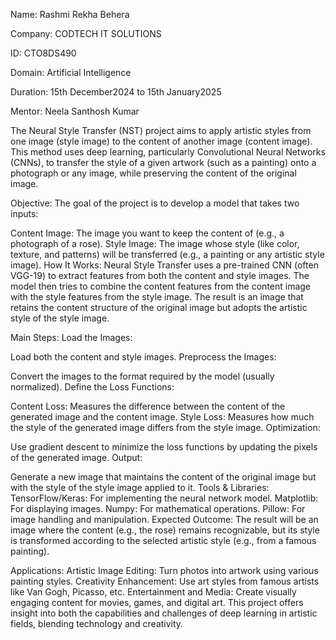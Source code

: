 Name: Rashmi Rekha Behera

Company: CODTECH IT SOLUTIONS

ID: CTO8DS490

Domain: Artificial Intelligence

Duration: 15th December2024 to 15th January2025

Mentor: Neela Santhosh Kumar


The Neural Style Transfer (NST) project aims to apply artistic styles from one image (style image) to the content of another image (content image). This method uses deep learning, particularly Convolutional Neural Networks (CNNs), to transfer the style of a given artwork (such as a painting) onto a photograph or any image, while preserving the content of the original image.

Objective:
The goal of the project is to develop a model that takes two inputs:

Content Image: The image you want to keep the content of (e.g., a photograph of a rose).
Style Image: The image whose style (like color, texture, and patterns) will be transferred (e.g., a painting or any artistic style image).
How It Works:
Neural Style Transfer uses a pre-trained CNN (often VGG-19) to extract features from both the content and style images. The model then tries to combine the content features from the content image with the style features from the style image. The result is an image that retains the content structure of the original image but adopts the artistic style of the style image.

Main Steps:
Load the Images:

Load both the content and style images.
Preprocess the Images:

Convert the images to the format required by the model (usually normalized).
Define the Loss Functions:

Content Loss: Measures the difference between the content of the generated image and the content image.
Style Loss: Measures how much the style of the generated image differs from the style image.
Optimization:

Use gradient descent to minimize the loss functions by updating the pixels of the generated image.
Output:

Generate a new image that maintains the content of the original image but with the style of the style image applied to it.
Tools & Libraries:
TensorFlow/Keras: For implementing the neural network model.
Matplotlib: For displaying images.
Numpy: For mathematical operations.
Pillow: For image handling and manipulation.
Expected Outcome:
The result will be an image where the content (e.g., the rose) remains recognizable, but its style is transformed according to the selected artistic style (e.g., from a famous painting).

Applications:
Artistic Image Editing: Turn photos into artwork using various painting styles.
Creativity Enhancement: Use art styles from famous artists like Van Gogh, Picasso, etc.
Entertainment and Media: Create visually engaging content for movies, games, and digital art.
This project offers insight into both the capabilities and challenges of deep learning in artistic fields, blending technology and creativity.

